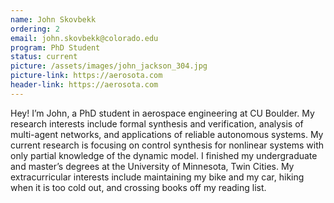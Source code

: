 ```yaml
---
name: John Skovbekk 
ordering: 2
email: john.skovbekk@colorado.edu
program: PhD Student
status: current
picture: /assets/images/john_jackson_304.jpg 
picture-link: https://aerosota.com
header-link: https://aerosota.com
---
```


Hey! I’m John, a PhD student in aerospace engineering at CU Boulder. My research interests include formal synthesis and verification, analysis of multi-agent networks, and applications of reliable autonomous systems. My current research is focusing on control synthesis for nonlinear systems with only partial knowledge of the dynamic model. I finished my undergraduate and master’s degrees at the University of Minnesota, Twin Cities. My extracurricular interests include maintaining my bike and my car, hiking when it is too cold out, and crossing books off my reading list.